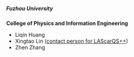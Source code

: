 <h5><strong>Fuzhou University</strong></h5>

**College of Physics and Information Engineering**
* Liqin Huang
* Xingtao Lin ([contact person for LAScarQS++](mailto:xingtaolin174@gmail.com))
* Zhen Zhang

